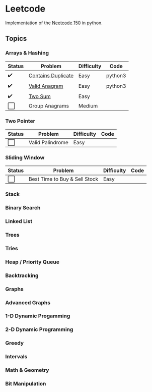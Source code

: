 # Leetcode

Implementation of the [Neetcode 150](https://neetcode.io/practice) in python.

## Topics

### Arrays & Hashing

| Status             |Problem  | Difficulty | Code
|--------------------|---------|------------|---
| :heavy_check_mark: | [Contains Duplicate](leetcode.com/problems/contains-duplicate) | Easy | python3
| :heavy_check_mark: | [Valid Anagram](leetcode.com/problems/valid-anagram) | Easy | python3
| :heavy_check_mark: | [Two Sum](leetcode.com/problems/two-sum) | Easy | 
| :white_large_square: | Group Anagrams | Medium | 

### Two Pointer
| Status             |Problem  | Difficulty | Code
|--------------------|---------|------------|-----
| :white_large_square: | Valid Palindrome | Easy

### Sliding Window
| Status             |Problem| Difficulty | Code
|--------------------|---------|------------|-----
| :white_large_square: | Best Time to Buy & Sell Stock | Easy

### Stack

### Binary Search

### Linked List

### Trees

### Tries

### Heap / Priority Queue

### Backtracking

### Graphs

### Advanced Graphs

### 1-D Dynamic Progamming

### 2-D Dynamic Programming

### Greedy

### Intervals

### Math & Geometry 

### Bit Manipulation


